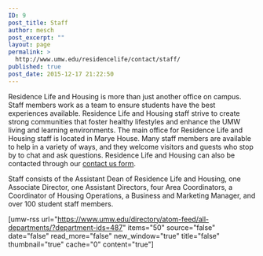 ```yaml
---
ID: 9
post_title: Staff
author: mesch
post_excerpt: ""
layout: page
permalink: >
  http://www.umw.edu/residencelife/contact/staff/
published: true
post_date: 2015-12-17 21:22:50
---
```

Residence Life and Housing is more than just another office on campus. Staff members work as a team to ensure students have the best experiences available. Residence Life and Housing staff strive to create strong communities that foster healthy lifestyles and enhance the UMW living and learning environments. The main office for Residence Life and Housing staff is located in Marye House. Many staff members are available to help in a variety of ways, and they welcome visitors and guests who stop by to chat and ask questions. Residence Life and Housing can also be contacted through our <a href="http://www.umw.edu/residencelife/contact/">contact us form</a>.

Staff consists of the Assistant Dean of Residence Life and Housing, one Associate Director, one Assistant Directors, four Area Coordinators, a Coordinator of Housing Operations, a Business and Marketing Manager, and over 100 student staff members.

[umw-rss url="https://www.umw.edu/directory/atom-feed/all-departments/?department-ids=487" items="50" source="false" date="false" read_more="false" new_window="true" title="false" thumbnail="true" cache="0" content="true"]